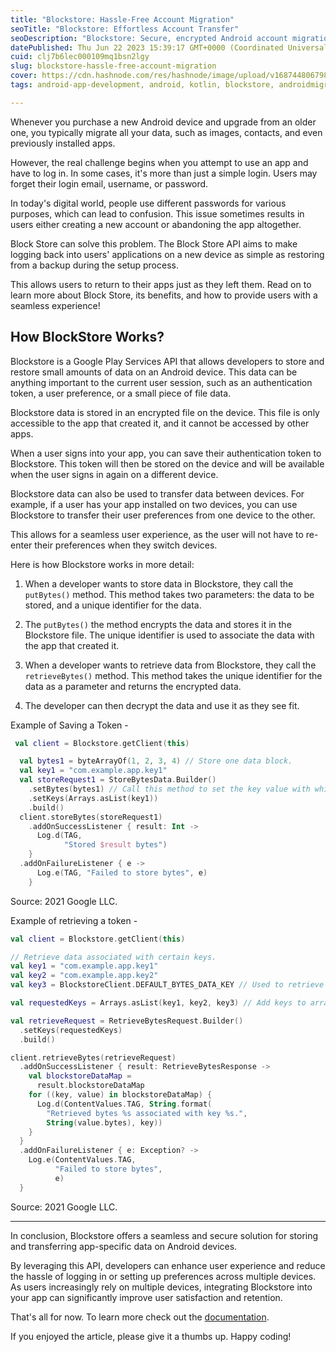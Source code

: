 ```yaml
---
title: "Blockstore: Hassle-Free Account Migration"
seoTitle: "Blockstore: Effortless Account Transfer"
seoDescription: "Blockstore: Secure, encrypted Android account migration for improved user experience and app retention"
datePublished: Thu Jun 22 2023 15:39:17 GMT+0000 (Coordinated Universal Time)
cuid: clj7b6lec000109mq1bsn2lgy
slug: blockstore-hassle-free-account-migration
cover: https://cdn.hashnode.com/res/hashnode/image/upload/v1687448067980/ffa7dbd6-d049-49c3-a082-cd188bedf84c.png
tags: android-app-development, android, kotlin, blockstore, androidmigration

---
```


Whenever you purchase a new Android device and upgrade from an older one, you typically migrate all your data, such as images, contacts, and even previously installed apps.

However, the real challenge begins when you attempt to use an app and have to log in. In some cases, it's more than just a simple login. Users may forget their login email, username, or password.

In today's digital world, people use different passwords for various purposes, which can lead to confusion. This issue sometimes results in users either creating a new account or abandoning the app altogether.

Block Store can solve this problem. The Block Store API aims to make logging back into users' applications on a new device as simple as restoring from a backup during the setup process.

This allows users to return to their apps just as they left them. Read on to learn more about Block Store, its benefits, and how to provide users with a seamless experience!

## How BlockStore Works?

Blockstore is a Google Play Services API that allows developers to store and restore small amounts of data on an Android device. This data can be anything important to the current user session, such as an authentication token, a user preference, or a small piece of file data.

Blockstore data is stored in an encrypted file on the device. This file is only accessible to the app that created it, and it cannot be accessed by other apps.

When a user signs into your app, you can save their authentication token to Blockstore. This token will then be stored on the device and will be available when the user signs in again on a different device.

Blockstore data can also be used to transfer data between devices. For example, if a user has your app installed on two devices, you can use Blockstore to transfer their user preferences from one device to the other.

This allows for a seamless user experience, as the user will not have to re-enter their preferences when they switch devices.

Here is how Blockstore works in more detail:

1. When a developer wants to store data in Blockstore, they call the `putBytes()` method. This method takes two parameters: the data to be stored, and a unique identifier for the data.
    
2. The `putBytes()` the method encrypts the data and stores it in the Blockstore file. The unique identifier is used to associate the data with the app that created it.
    
3. When a developer wants to retrieve data from Blockstore, they call the `retrieveBytes()` method. This method takes the unique identifier for the data as a parameter and returns the encrypted data.
    
4. The developer can then decrypt the data and use it as they see fit.
    

Example of Saving a Token -

```kotlin
 val client = Blockstore.getClient(this)

  val bytes1 = byteArrayOf(1, 2, 3, 4) // Store one data block.
  val key1 = "com.example.app.key1"
  val storeRequest1 = StoreBytesData.Builder()
    .setBytes(bytes1) // Call this method to set the key value with which the data should be associated with.
    .setKeys(Arrays.asList(key1))
    .build()
  client.storeBytes(storeRequest1)
    .addOnSuccessListener { result: Int ->
      Log.d(TAG,
            "Stored $result bytes")
    }
  .addOnFailureListener { e ->
      Log.e(TAG, "Failed to store bytes", e)
    }
```

Source: 2021 Google LLC.

Example of retrieving a token -

```kotlin
val client = Blockstore.getClient(this)

// Retrieve data associated with certain keys.
val key1 = "com.example.app.key1"
val key2 = "com.example.app.key2"
val key3 = BlockstoreClient.DEFAULT_BYTES_DATA_KEY // Used to retrieve data stored without a key

val requestedKeys = Arrays.asList(key1, key2, key3) // Add keys to array

val retrieveRequest = RetrieveBytesRequest.Builder()
  .setKeys(requestedKeys)
  .build()

client.retrieveBytes(retrieveRequest)
  .addOnSuccessListener { result: RetrieveBytesResponse ->
    val blockstoreDataMap =
      result.blockstoreDataMap
    for ((key, value) in blockstoreDataMap) {
      Log.d(ContentValues.TAG, String.format(
        "Retrieved bytes %s associated with key %s.",
        String(value.bytes), key))
    }
  }
  .addOnFailureListener { e: Exception? ->
    Log.e(ContentValues.TAG,
          "Failed to store bytes",
          e)
  }
```

Source: 2021 Google LLC.

---

In conclusion, Blockstore offers a seamless and secure solution for storing and transferring app-specific data on Android devices.

By leveraging this API, developers can enhance user experience and reduce the hassle of logging in or setting up preferences across multiple devices. As users increasingly rely on multiple devices, integrating Blockstore into your app can significantly improve user satisfaction and retention.

That's all for now. To learn more check out the [documentation](https://developers.google.com/identity/blockstore/android).

If you enjoyed the article, please give it a thumbs up. Happy coding!